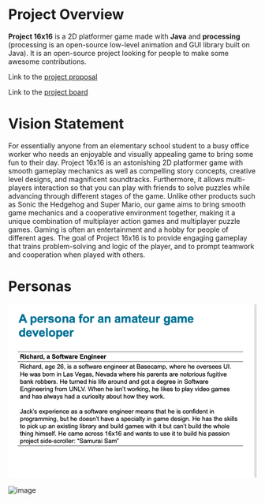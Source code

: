 # Project Overview

**Project 16x16** is a 2D platformer game made with **Java** and **processing** (processing is an open-source low-level animation and GUI library built on Java). It is an open-source project looking for people to make some awesome contributions.

Link to the [project proposal](https://github.com/WayneJWZLemon/CIS3296ProjectProposal/blob/main/README.md)

Link to the [project board](https://github.com/CIS-SoftwareDesign-S21/pro-04-project-16x16/projects/1)

# Vision Statement

For essentially anyone from an elementary school student to a busy office worker who needs an enjoyable and visually appealing game to bring some fun to their day. Project 16x16 is an astonishing 2D platformer game with smooth gameplay mechanics as well as compelling story concepts, creative level designs, and magnificent soundtracks. Furthermore, it allows multi-players interaction so that you can play with friends to solve puzzles while advancing through different stages of the game. Unlike other products such as Sonic the Hedgehog and Super Mario, our game aims to bring smooth game mechanics and a cooperative environment together, making it a unique combination of multiplayer action games and multiplayer puzzle games. Gaming is often an entertainment and a hobby for people of different ages. The goal of Project 16x16 is to provide engaging gameplay that trains problem-solving and logic of the player, and to prompt teamwork and cooperation when played with others.

# Personas
![richard](/Richard.png)


![image](https://user-images.githubusercontent.com/46765760/113074674-80b06600-9199-11eb-9c5e-f256805013f1.png)

